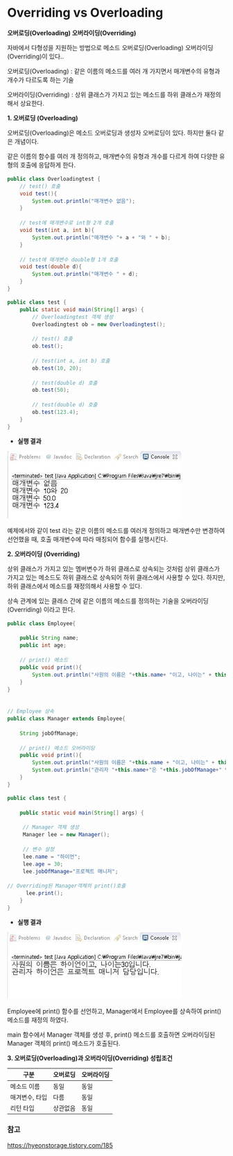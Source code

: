 # Overriding vs Overloading

**오버로딩(Overloading) 오버라이딩(Overriding)**

자바에서 다형성을 지원하는 방법으로 메소드 오버로딩(Overloading) 오버라이딩(Overriding)이 있다.. 

오버로딩(Overloading) : 같은 이름의 메소드를 여러 개 가지면서 매개변수의 유형과 개수가 다르도록 하는 기술

오버라이딩(Overriding) : 상위 클래스가 가지고 있는 메소드를 하위 클래스가 재정의 해서 상요한다.



**1. 오버로딩 (Overloading)**

오버로딩(Overloading)은 메소드 오버로딩과 생성자 오버로딩이 있다. 하지만 둘다 같은 개념이다.

같은 이름의 함수를 여러 개 정의하고, 매개변수의 유형과 개수를 다르게 하여 다양한 유형의 호출에 응답하게 한다.

```java
public class Overloadingtest {
	// test() 호출
    void test(){
        System.out.println("매개변수 없음");
    }

    // test에 매개변수로 int형 2개 호출
    void test(int a, int b){
        System.out.println("매개변수 "+ a + "와 " + b);
    }

    // test에 매개변수 double형 1개 호출
    void test(double d){
        System.out.println("매개변수 " + d);
    }
}
```
```java
public class test {
    public static void main(String[] args) {       
        // Overloadingtest 객체 생성
        Overloadingtest ob = new Overloadingtest();
       
        // test() 호출
        ob.test();
       
        // test(int a, int b) 호출
        ob.test(10, 20);
       
        // test(double d) 호출
        ob.test(50);
       
        // test(double d) 호출
        ob.test(123.4);
    }
}
```

* **실행 결과**



![OverridingvsOverroading-1](https://github.com/Songwonseok/CS-Study/blob/main/Language/images/OverridingvsOverroading-1.jpg)



예제에서와 같이 test 라는 같은 이름의 메소드를 여러개 정의하고 매개변수만 변경하여 선언했을 때, 호출 매개변수에 따라 매칭되어 함수를 실행시킨다.



**2. 오버라이딩 (Overriding)**

상위 클래스가 가지고 있는 멤버변수가 하위 클래스로 상속되는 것처럼 상위 클래스가 가지고 있는 메소드도 하위 클래스로 상속되어 하위 클래스에서 사용할 수 있다. 하지만, 하위 클래스에서 메소드를 재정의해서 사용할 수 있다.

상속 관계에 있는 클래스 간에 같은 이름의 메소드를 정의하는 기술을 오버라이딩(Overriding) 이라고 한다.

```java
public class Employee{
   
    public String name;
    public int age;
   
    // print() 메소드
    public void print(){
        System.out.println("사원의 이름은 "+this.name+ "이고, 나이는" + this.age+"입니다.");
    }   
}


// Employee 상속
public class Manager extends Employee{
   
    String jobOfManage;
   
    // print() 메소드 오버라이딩
    public void print(){
        System.out.println("사원의 이름은 "+this.name + "이고, 나이는" + this.age + "입니다.");
        System.out.println("관리자 "+this.name+"은 "+this.jobOfManage+" 담당입니다.");
    }
}
```
```java
public class test {

    public static void main(String[] args) {
        
     // Manager 객체 생성
     Manager lee = new Manager();
     
     // 변수 설정   
     lee.name = "하이언";
     lee.age = 30;
     lee.jobOfManage="프로젝트 매니저";
        
// Overriding된 Manager객체의 print()호출
      lee.print();
    }
}
```


* **실행 결과**



![OverridingvsOverroading-2](https://github.com/Songwonseok/CS-Study/blob/main/Language/images/OverridingvsOverroading-2.jpg)



Employee에 print() 함수를 선언하고, Manager에서 Employee를 상속하여 print() 메소드를 재정의 하였다.

main 함수에서 Manager 객체를 생성 후, print() 메소드를 호출하면 오버라이딩된 Manager 객체의 print() 메소드가 호출된다.



**3. 오버로딩(Overloading)과 오버라이딩(Overriding) 성립조건**

| 구분           | 오버로딩 | 오버라이딩 |
| -------------- | -------- | ---------- |
| 메소드 이름    | 동일     | 동일       |
| 매겨변수, 타입 | 다름     | 동일       |
| 리턴 타입      | 상관없음 | 동일       |





### 참고

https://hyeonstorage.tistory.com/185
